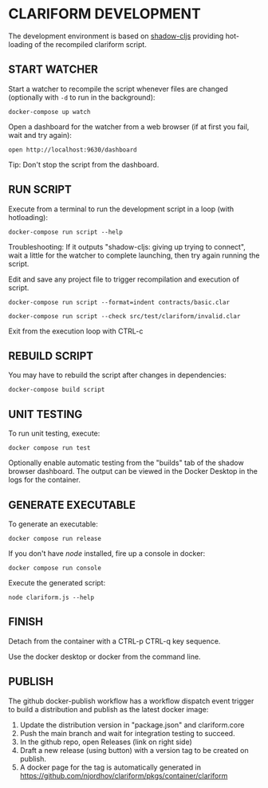 # CLARIFORM DEVELOPMENT

The development environment is based on [shadow-cljs](https://github.com/thheller/shadow-cljs)
providing hot-loading of the recompiled clariform script.

## START WATCHER

Start a watcher to recompile the script whenever files are changed (optionally 
with `-d` to run in the background):

```
docker-compose up watch
```

Open a dashboard for the watcher from a web browser (if at first you fail, wait and try again):

```
open http://localhost:9630/dashboard
```

Tip: Don't stop the script from the dashboard.

## RUN SCRIPT

Execute from a terminal to run the development script in a loop (with hotloading):

```
docker-compose run script --help
```

Troubleshooting: If it outputs "shadow-cljs: giving up trying to connect", wait 
a little for the watcher to complete launching, then try again running the script. 

Edit and save any project file to trigger recompilation and execution of script.

```
docker-compose run script --format=indent contracts/basic.clar
```

```
docker-compose run script --check src/test/clariform/invalid.clar
```

Exit from the execution loop with CTRL-c

## REBUILD SCRIPT 

You may have to rebuild the script after changes in dependencies:

```
docker-compose build script
```

## UNIT TESTING 

To run unit testing, execute:

```
docker compose run test
```

Optionally enable automatic testing from the "builds" tab of the shadow browser 
dashboard. The output can be viewed in the Docker Desktop in the logs for the
container.

## GENERATE EXECUTABLE

To generate an executable:

```
docker compose run release
```

If you don't have _node_ installed, fire up a console in docker:

```
docker compose run console
```

Execute the generated script:

```
node clariform.js --help
```

## FINISH

Detach from the container with a CTRL-p CTRL-q key sequence.

Use the docker desktop or docker from the command line.

## PUBLISH 

The github docker-publish workflow has a workflow dispatch event trigger 
to build a distribution and publish as the latest docker image:

1. Update the distribution version in "package.json" and clariform.core
2. Push the main branch and wait for integration testing to succeed.
3. In the github repo, open Releases (link on right side)
4. Draft a new release (using button) with a version tag to be created on publish.
5. A docker page for the tag is automatically generated in
   https://github.com/njordhov/clariform/pkgs/container/clariform


